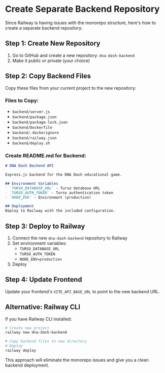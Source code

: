 # Create Separate Backend Repository

Since Railway is having issues with the monorepo structure, here's how to create a separate backend repository:

## Step 1: Create New Repository
1. Go to GitHub and create a new repository: `dna-dash-backend`
2. Make it public or private (your choice)

## Step 2: Copy Backend Files
Copy these files from your current project to the new repository:

### Files to Copy:
- `backend/server.js`
- `backend/package.json`
- `backend/package-lock.json`
- `backend/Dockerfile`
- `backend/.dockerignore`
- `backend/railway.json`
- `backend/deploy.sh`

### Create README.md for Backend:
```markdown
# DNA Dash Backend API

Express.js backend for the DNA Dash educational game.

## Environment Variables
- `TURSO_DATABASE_URL` - Turso database URL
- `TURSO_AUTH_TOKEN` - Turso authentication token
- `NODE_ENV` - Environment (production)

## Deployment
Deploy to Railway with the included configuration.
```

## Step 3: Deploy to Railway
1. Connect the new `dna-dash-backend` repository to Railway
2. Set environment variables:
   - `TURSO_DATABASE_URL`
   - `TURSO_AUTH_TOKEN`
   - `NODE_ENV=production`
3. Deploy

## Step 4: Update Frontend
Update your frontend's `VITE_API_BASE_URL` to point to the new backend URL.

## Alternative: Railway CLI
If you have Railway CLI installed:
```bash
# Create new project
railway new dna-dash-backend

# Copy backend files to new directory
# Deploy
railway deploy
```

This approach will eliminate the monorepo issues and give you a clean backend deployment.
